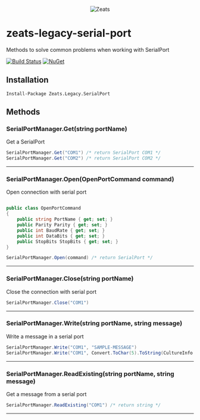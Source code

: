 ﻿<div align="center">

![Zeats](https://zeatsbalancaautomatica.blob.core.windows.net/icons/nuget.png)

</div>

# zeats-legacy-serial-port

Methods to solve common problems when working with SerialPort

[![Build Status](https://dev.azure.com/zeats/Legacy/_apis/build/status/zeats-legacy-serial-port?branchName=master)](https://dev.azure.com/zeats/Legacy/_build/latest?definitionId=34&branchName=master)
[![NuGet](https://img.shields.io/nuget/v/Zeats.Legacy.SerialPort.svg)](https://www.nuget.org/packages/Zeats.Legacy.SerialPort)

## Installation

```PM>
Install-Package Zeats.Legacy.SerialPort
```

## Methods

### SerialPortManager.Get(string portName)
Get a SerialPort
```c#
SerialPortManager.Get("COM1") /* return SerialPort COM1 */
SerialPortManager.Get("COM2") /* return SerialPort COM2 */
```
---

### SerialPortManager.Open(OpenPortCommand command)
Open connection with serial port
```c#

public class OpenPortCommand
{
    public string PortName { get; set; }
    public Parity Parity { get; set; }
    public int BaudRate { get; set; }
    public int DataBits { get; set; }
    public StopBits StopBits { get; set; }
}

SerialPortManager.Open(command) /* return SerialPort */
```
---

### SerialPortManager.Close(string portName)
Close the connection with serial port
```c#
SerialPortManager.Close("COM1")
```
---

### SerialPortManager.Write(string portName, string message)
Write a message in a serial port
```c#
SerialPortManager.Write("COM1", "SAMPLE-MESSAGE")
SerialPortManager.Write("COM1", Convert.ToChar(5).ToString(CultureInfo.InvariantCulture))
```
---

### SerialPortManager.ReadExisting(string portName, string message)
Get a message from a serial port
```c#
SerialPortManager.ReadExisting("COM1") /* return string */
```
---